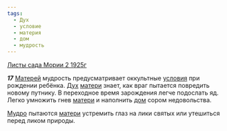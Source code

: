 ```yaml
---
tags:
  - Дух
  - условие
  - материя
  - дом
  - мудрость
---
```


[Листы сада Мории 2 1925г](https://127.0.0.1:4002/agni/1925)

___17___
[Матерей](../../../tags/#материя) мудрость предусматривает оккультные [условия](../../../tags/#условие) при рождении ребёнка. [Дух](../../../tags/#Дух) [матери](../../../tags/#материя) знает, как враг пытается повредить новому путнику. В переходное время зарождения легче подослать яд. Легко умножить гнев [матери](../../../tags/#материя) и наполнить [дом](../../../tags/#дом) сором недовольства.   

[Мудро](../../../tags/#мудрость) пытаются [матери](../../../tags/#материя) устремить глаз на лики святых или утешиться перед ликом природы.   

